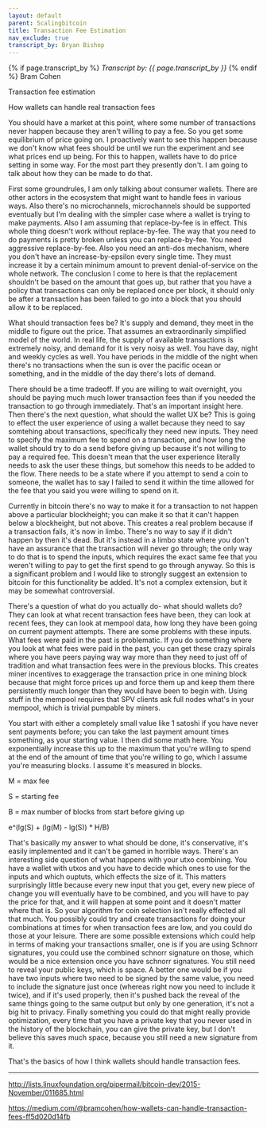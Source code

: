 ```yaml
---
layout: default
parent: Scalingbitcoin
title: Transaction Fee Estimation
nav_exclude: true
transcript_by: Bryan Bishop
---
```


{% if page.transcript_by %} <i>Transcript by:
{{ page.transcript_by }}</i> {% endif %} Bram Cohen

Transaction fee estimation

How wallets can handle real transaction fees

You should have a market at this point, where some number of
transactions never happen because they aren't willing to pay a fee. So
you get some equilibrium of price going on. I proactively want to see
this happen because we don't know what fees should be until we run the
experiment and see what prices end up being. For this to happen, wallets
have to do price setting in some way. For the most part they presently
don't. I am going to talk about how they can be made to do that.

First some groundrules, I am only talking about consumer wallets. There
are other actors in the ecosystem that might want to handle fees in
various ways. Also there's no microchannels, microchannels should be
supported eventually but I'm dealing with the simpler case where a
wallet is trying to make payments. Also I am assuming that
replace-by-fee is in effect. This whole thing doesn't work without
replace-by-fee. The way that you need to do payments is pretty broken
unless you can replace-by-fee. You need aggressive replace-by-fee. Also
you need an anti-dos mechanism, where you don't have an
increase-by-epsilon every single time. They must increase it by a
certain minimum amount to prevent denial-of-service on the whole
network. The conclusion I come to here is that the replacement shouldn't
be based on the amount that goes up, but rather that you have a policy
that transactions can only be replaced once per block, it should only be
after a transaction has been failed to go into a block that you should
allow it to be replaced.

What should transaction fees be? It's supply and demand, they meet in
the middle to figure out the price. That assumes an extraordinarily
simplified model of the world. In real life, the supply of available
transactions is extremely noisy, and demand for it is very noisy as
well. You have day, night and weekly cycles as well. You have periods in
the middle of the night when there's no transactions when the sun is
over the pacific ocean or something, and in the middle of the day
there's lots of demand.

There should be a time tradeoff. If you are willing to wait overnight,
you should be paying much much lower transaction fees than if you needed
the transaction to go through immediately. That's an important insight
here. Then there's the next question, what should the wallet UX be? This
is going to effect the user experience of using a wallet because they
need to say somtehing about transactions, specifically they need new
inputs. They need to specify the maximum fee to spend on a transaction,
and how long the wallet should try to do a send before giving up because
it's not willing to pay a required fee. This doesn't mean that the user
experience literally needs to ask the user these things, but somehow
this needs to be added to the flow. There needs to be a state where if
you attempt to send a coin to someone, the wallet has to say I failed to
send it within the time allowed for the fee that you said you were
willing to spend on it.

Currently in bitcoin there's no way to make it for a transaction to not
happen above a particular blockheight; you can make it so that it can't
happen below a blockheight, but not above. This creates a real problem
because if a transaction fails, it's now in limbo. There's no way to say
if it didn't happen by then it's dead. But it's instead in a limbo state
where you don't have an assurance that the transaction will never go
through; the only way to do that is to spend the inputs, which requires
the exact same fee that you weren't willing to pay to get the first
spend to go through anyway. So this is a significant problem and I would
like to strongly suggest an extension to bitcoin for this functionality
be added. It's not a complex extension, but it may be somewhat
controversial.

There's a question of what do you actually do- what should wallets do?
They can look at what recent transaction fees have been, they can look
at recent fees, they can look at mempool data, how long they have been
going on current payment attempts. There are some problems with these
inputs. What fees were paid in the past is problematic. If you do
something where you look at what fees were paid in the past, you can get
these crazy spirals where you have peers paying way way more than they
need to just off of tradition and what transaction fees were in the
previous blocks. This creates miner incentives to exaggerage the
transaction price in one mining block because that might force prices up
and force them up and keep them there persistently much longer than they
would have been to begin with. Using stuff in the mempool requires that
SPV clients ask full nodes what's in your mempool, which is trivial
pumpable by miners.

You start with either a completely small value like 1 satoshi if you
have never sent payments before; you can take the last payment amount
times something, as your starting value. I then did some math here. You
exponentially increase this up to the maximum that you're willing to
spend at the end of the amount of time that you're willing to go, which
I assume you're measuring blocks. I assume it's measured in blocks.

M = max fee

S = starting fee

B = max number of blocks from start before giving up

e^(lg(S) + (lg(M) - lg(S)) \* H/B)

That's basically my answer to what should be done, it's conservative,
it's easily implemented and it can't be gamed in horrible ways. There's
an interesting side question of what happens with your utxo combining.
You have a wallet with utxos and you have to decide which ones to use
for the inputs and which ouptuts, which effects the size of it. This
matters surprisingly little because every new input that you get, every
new piece of change you will eventually have to be combined, and you
will have to pay the price for that, and it will happen at some point
and it doesn't matter where that is. So your algorithm for coin
selection isn't really effected all that much. You possibly could try
and create transactions for doing your combinations at times for when
transaction fees are low, and you could do those at your leisure. There
are some possible extensions which could help in terms of making your
transactions smaller, one is if you are using Schnorr signatures, you
could use the combined schnorr signature on those, which would be a nice
extension once you have schnorr signatures. You still need to reveal
your public keys, which is space. A better one would be if you have two
inputs where two need to be signed by the same value, you need to
include the signature just once (whereas right now you need to include
it twice), and if it's used properly, then it's pushed back the reveal
of the same things going to the same output but only by one generation,
it's not a big hit to privacy. Finally something you could do that might
really provide optimization, every time that you have a private key that
you never used in the history of the blockchain, you can give the
private key, but I don't believe this saves much space, because you
still need a new signature from it.

That's the basics of how I think wallets should handle transaction fees.

---

<http://lists.linuxfoundation.org/pipermail/bitcoin-dev/2015-November/011685.html>

<https://medium.com/@bramcohen/how-wallets-can-handle-transaction-fees-ff5d020d14fb>
